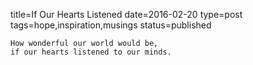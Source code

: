 title=If Our Hearts Listened
date=2016-02-20
type=post
tags=hope,inspiration,musings
status=published
~~~~~~
How wonderful our world would be,
if our hearts listened to our minds.
